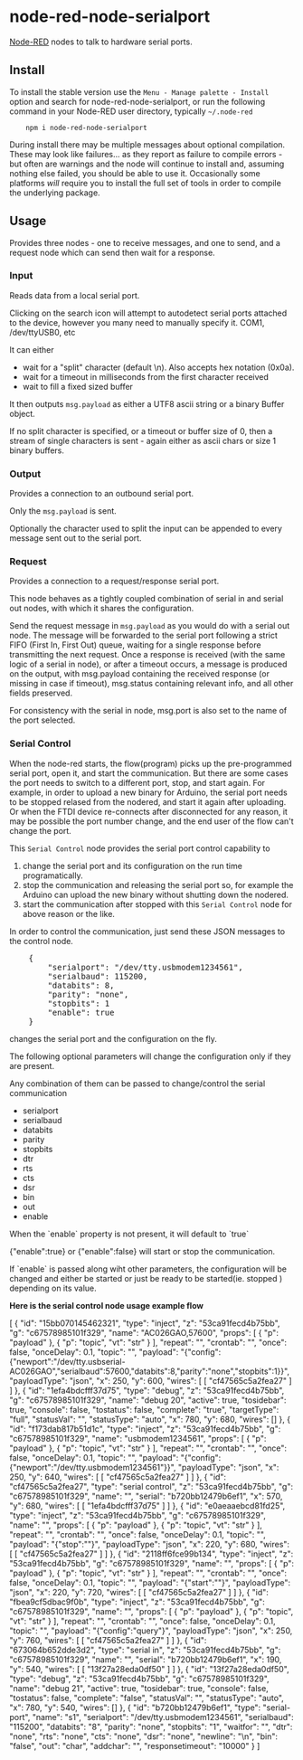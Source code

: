 node-red-node-serialport
========================

<a href="http://nodered.org" target="noderedinfo">Node-RED</a> nodes to talk to
hardware serial ports.

## Install

To install the stable version use the `Menu - Manage palette - Install` option and search for node-red-node-serialport, or run the following command in your Node-RED user directory, typically `~/.node-red`

        npm i node-red-node-serialport

During install there may be multiple messages about optional compilation.
These may look like failures... as they report as failure to compile errors -
but often are warnings and the node will continue to install and, assuming nothing else
failed, you should be able to use it. Occasionally some platforms *will* require
you to install the full set of tools in order to compile the underlying package.

## Usage

Provides three nodes - one to receive messages, and one to send, and a request node which can send then wait for a response.

### Input

Reads data from a local serial port.

Clicking on the search icon will attempt to autodetect serial ports attached to
the device, however you many need to manually specify it. COM1, /dev/ttyUSB0, etc

It can either

 - wait for a "split" character (default \n). Also accepts hex notation (0x0a).
 - wait for a timeout in milliseconds from the first character received
 - wait to fill a fixed sized buffer

It then outputs `msg.payload` as either a UTF8 ascii string or a binary Buffer object.

If no split character is specified, or a timeout or buffer size of 0, then a stream
of single characters is sent - again either as ascii chars or size 1 binary buffers.

### Output

Provides a connection to an outbound serial port.

Only the `msg.payload` is sent.

Optionally the character used to split the input can be appended to every message sent out to the serial port.

### Request

Provides a connection to a request/response serial port.

This node behaves as a tightly coupled combination of serial in and serial out nodes, with which it shares the configuration.

Send the request message in `msg.payload` as you would do with a serial out node. The message will be forwarded to the serial port following a strict FIFO (First In, First Out) queue, waiting for a single response before transmitting the next request. Once a response is received (with the same logic of a serial in node), or after a timeout occurs, a message is produced on the output, with msg.payload containing the received response (or missing in case if timeout), msg.status containing relevant info, and all other fields preserved.

For consistency with the serial in node, msg.port is also set to the name of the port selected.

### Serial Control
When the node-red starts, the flow(program) picks up the pre-programmed serial port, open it, and start the communication. But there are some cases the port needs to switch to a different port, stop, and start again. For example, in order to upload a new binary for Arduino, the serial port needs to be stopped relased from the nodered, and start it again after uploading. Or when the FTDI device re-connects after disconnected for any reason, it may be possible the port number change, and the end user of the flow can't change the port.


This `Serial Control` node provides the serial port control capability to 
1. change the serial port and its configuration on the run time programatically.
2. stop the communication and releasing the serial port so, for example the Arduino can upload the new binary without shutting down the nodered.
3. start the communication after stopped with this `Serial Control` node for above reason or the like.

<p>In order to control the communication, just send these JSON messages to the control node.</p>
<pre>
    {
        "serialport": "/dev/tty.usbmodem1234561",
        "serialbaud": 115200,
        "databits": 8,
        "parity": "none",
        "stopbits": 1
        "enable": true
    }   
</pre>
changes the serial port and the configuration on the fly.  
<p>The following optional parameters will change the configuration only if they are present.</p>
<p>Any combination of them can be passed to change/control the serial communication</p> 
<ul>
    <li> serialport </li>
    <li> serialbaud </li>
    <li> databits </li>
    <li> parity </li>
    <li> stopbits </li>
    <li> dtr </li>
    <li> rts </li>
    <li> cts </li>
    <li> dsr </li>
    <li> bin </li>
    <li> out </li>
    <li> enable </li>
</ul>
<p>When the `enable` property is not present, it will default to `true`</p>
<p>
{"enable":true} or {"enable":false} will start or stop the communication.</p>
<p> If `enable` is passed along wiht other parameters, the configuration will be changed and either be started or just be ready to be started(ie. stopped ) depending on its value.  </p>

**Here is the serial control node usage example flow**

[
    {
        "id": "15bb070145462321",
        "type": "inject",
        "z": "53ca91fecd4b75bb",
        "g": "c67578985101f329",
        "name": "AC026GAO,57600",
        "props": [
            {
                "p": "payload"
            },
            {
                "p": "topic",
                "vt": "str"
            }
        ],
        "repeat": "",
        "crontab": "",
        "once": false,
        "onceDelay": 0.1,
        "topic": "",
        "payload": "{\"config\":{\"newport\":\"/dev/tty.usbserial-AC026GAO\",\"serialbaud\":57600,\"databits\":8,\"parity\":\"none\",\"stopbits\":1}}",
        "payloadType": "json",
        "x": 250,
        "y": 600,
        "wires": [
            [
                "cf47565c5a2fea27"
            ]
        ]
    },
    {
        "id": "1efa4bdcfff37d75",
        "type": "debug",
        "z": "53ca91fecd4b75bb",
        "g": "c67578985101f329",
        "name": "debug 20",
        "active": true,
        "tosidebar": true,
        "console": false,
        "tostatus": false,
        "complete": "true",
        "targetType": "full",
        "statusVal": "",
        "statusType": "auto",
        "x": 780,
        "y": 680,
        "wires": []
    },
    {
        "id": "f173dab817b51d1c",
        "type": "inject",
        "z": "53ca91fecd4b75bb",
        "g": "c67578985101f329",
        "name": "usbmodem1234561",
        "props": [
            {
                "p": "payload"
            },
            {
                "p": "topic",
                "vt": "str"
            }
        ],
        "repeat": "",
        "crontab": "",
        "once": false,
        "onceDelay": 0.1,
        "topic": "",
        "payload": "{\"config\":{\"newport\":\"/dev/tty.usbmodem1234561\"}}",
        "payloadType": "json",
        "x": 250,
        "y": 640,
        "wires": [
            [
                "cf47565c5a2fea27"
            ]
        ]
    },
    {
        "id": "cf47565c5a2fea27",
        "type": "serial control",
        "z": "53ca91fecd4b75bb",
        "g": "c67578985101f329",
        "name": "",
        "serial": "b720bb12479b6ef1",
        "x": 570,
        "y": 680,
        "wires": [
            [
                "1efa4bdcfff37d75"
            ]
        ]
    },
    {
        "id": "e0aeaaebcd81fd25",
        "type": "inject",
        "z": "53ca91fecd4b75bb",
        "g": "c67578985101f329",
        "name": "",
        "props": [
            {
                "p": "payload"
            },
            {
                "p": "topic",
                "vt": "str"
            }
        ],
        "repeat": "",
        "crontab": "",
        "once": false,
        "onceDelay": 0.1,
        "topic": "",
        "payload": "{\"stop\":\"\"}",
        "payloadType": "json",
        "x": 220,
        "y": 680,
        "wires": [
            [
                "cf47565c5a2fea27"
            ]
        ]
    },
    {
        "id": "2118ff6fce99b134",
        "type": "inject",
        "z": "53ca91fecd4b75bb",
        "g": "c67578985101f329",
        "name": "",
        "props": [
            {
                "p": "payload"
            },
            {
                "p": "topic",
                "vt": "str"
            }
        ],
        "repeat": "",
        "crontab": "",
        "once": false,
        "onceDelay": 0.1,
        "topic": "",
        "payload": "{\"start\":\"\"}",
        "payloadType": "json",
        "x": 220,
        "y": 720,
        "wires": [
            [
                "cf47565c5a2fea27"
            ]
        ]
    },
    {
        "id": "fbea9cf5dbac9f0b",
        "type": "inject",
        "z": "53ca91fecd4b75bb",
        "g": "c67578985101f329",
        "name": "",
        "props": [
            {
                "p": "payload"
            },
            {
                "p": "topic",
                "vt": "str"
            }
        ],
        "repeat": "",
        "crontab": "",
        "once": false,
        "onceDelay": 0.1,
        "topic": "",
        "payload": "{\"config\":\"query\"}",
        "payloadType": "json",
        "x": 250,
        "y": 760,
        "wires": [
            [
                "cf47565c5a2fea27"
            ]
        ]
    },
    {
        "id": "673064b652dde3d2",
        "type": "serial in",
        "z": "53ca91fecd4b75bb",
        "g": "c67578985101f329",
        "name": "",
        "serial": "b720bb12479b6ef1",
        "x": 190,
        "y": 540,
        "wires": [
            [
                "13f27a28eda0df50"
            ]
        ]
    },
    {
        "id": "13f27a28eda0df50",
        "type": "debug",
        "z": "53ca91fecd4b75bb",
        "g": "c67578985101f329",
        "name": "debug 21",
        "active": true,
        "tosidebar": true,
        "console": false,
        "tostatus": false,
        "complete": "false",
        "statusVal": "",
        "statusType": "auto",
        "x": 780,
        "y": 540,
        "wires": []
    },
    {
        "id": "b720bb12479b6ef1",
        "type": "serial-port",
        "name": "s1",
        "serialport": "/dev/tty.usbmodem1234561",
        "serialbaud": "115200",
        "databits": "8",
        "parity": "none",
        "stopbits": "1",
        "waitfor": "",
        "dtr": "none",
        "rts": "none",
        "cts": "none",
        "dsr": "none",
        "newline": "\\n",
        "bin": "false",
        "out": "char",
        "addchar": "",
        "responsetimeout": "10000"
    }
]

